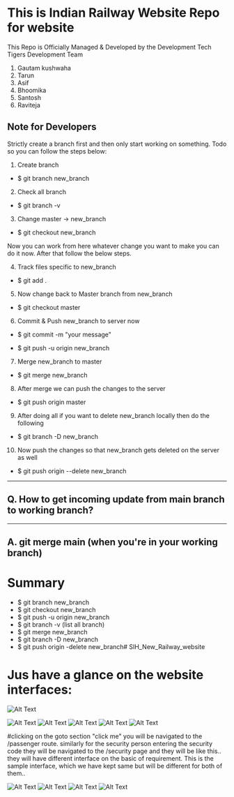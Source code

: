 # This is Indian Railway Website  Repo for website

This Repo is Officially Managed & Developed by the Development Tech Tigers Development Team
1. Gautam kushwaha
2. Tarun
3. Asif
4. Bhoomika
5. Santosh
6. Raviteja


## Note for Developers

Strictly create a branch first and then only start working on something.
Todo so you can follow the steps below:

1. Create branch

- $ git branch new_branch

2. Check all branch

- $ git branch -v

3. Change master -> new_branch

- $ git checkout new_branch

Now you can work from here whatever change you want to make you can do it now. After that follow the below steps.

4. Track files specific to new_branch

- $ git add .

5. Now change back to Master branch from new_branch

- $ git checkout master

6. Commit & Push new_branch to server now

- $ git commit -m "your message"

- $ git push -u origin new_branch

7. Merge new_branch to master

- $ git merge new_branch

8. After merge we can push the changes to the server

- $ git push origin master

9. After doing all if you want to delete new_branch locally then do the following

- $ git branch -D new_branch

10. Now push the changes so that new_branch gets deleted on the server as well

- $ git push origin --delete new_branch


--------------------------------------------------------------------
Q. How to get incoming update from main branch to working branch?
--------------------------------------------------------------------

--------------------------------------------------------------------
A. git merge main (when you're in your working branch)
--------------------------------------------------------------------


# Summary

- $ git branch new_branch
- $ git checkout new_branch
- $ git push -u origin new_branch
- $ git branch -v (list all branch)
- $ git merge new_branch
- $ git branch -D new_branch
- $ git push origin -delete new_branch# SIH_New_Railway_website

# Jus have a glance on the website interfaces:
![Alt Text](https://github.com/gautamkushwaha/Gautam_images/commit/616e76b8f09e98b674ab0a6741574d972c863089#diff-9461eefa9b19f0a23b166f412d5d0825ea819237eca6f034e2b7bde43aa2b246)

![Alt Text](https://github.com/gautamkushwaha/Gautam_images/commit/616e76b8f09e98b674ab0a6741574d972c863089#diff-33761a265dade9a033a3c8019129c7d258f763255f1f5442e4ab295511be5959)
![Alt Text](https://github.com/gautamkushwaha/Gautam_images/commit/616e76b8f09e98b674ab0a6741574d972c863089#diff-33761a265dade9a033a3c8019129c7d258f763255f1f5442e4ab295511be5959)
![Alt Text](https://github.com/gautamkushwaha/Gautam_images/commit/616e76b8f09e98b674ab0a6741574d972c863089#diff-a6ffb1ed11bae54f6ef12e55cfa0cc2dfcf640df25b25f70dfa61cbc5703d12f)
![Alt Text](https://github.com/gautamkushwaha/Gautam_images/commit/616e76b8f09e98b674ab0a6741574d972c863089#diff-ed937825cb63f367562580700396d3fc1525c33f4ee507997b2fdf75afcf497a)
![Alt Text](https://github.com/gautamkushwaha/Gautam_images/commit/616e76b8f09e98b674ab0a6741574d972c863089#diff-08c9bb79481b19ed973c0c412bfe28b626a6ecf79d007b4a900a901dbf84305f)

#clicking on the goto section "click me"  you will be navigated to the /passenger route. similarly for the security person entering the security code they will be navigated to the /security page and they will be like this.. they will have different interface on the basic of requirement. This is the sample interface, which we have kept same but will be different for both of them..

![Alt Text](https://github.com/gautamkushwaha/Gautam_images/commit/616e76b8f09e98b674ab0a6741574d972c863089#diff-2f00c788849e7f9995f98d37df98e2c26d6852d9885ea0f3657c64e39bfd773c)
![Alt Text](https://github.com/gautamkushwaha/Gautam_images/commit/616e76b8f09e98b674ab0a6741574d972c863089#diff-1752a010fcd73924f2dad2cd6fee3340333c12df0123b50fea038f37284e1ac1)
![Alt Text](https://github.com/gautamkushwaha/Gautam_images/commit/616e76b8f09e98b674ab0a6741574d972c863089#diff-d3872ceb21c300b3b5e3d764a27fcc34a34d65d69dfba3cd597a19c79b0c4bed)
![Alt Text](https://github.com/gautamkushwaha/Gautam_images/commit/616e76b8f09e98b674ab0a6741574d972c863089#diff-5a57901b94b657efbc5dd25403f9a22b20bbbbdd33a120e4620845447cff4b28)
